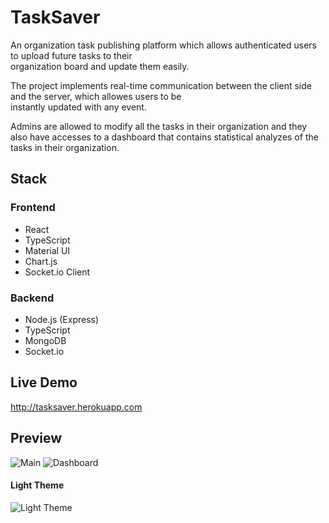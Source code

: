 # TaskSaver

An organization task publishing platform which allows authenticated users to upload future tasks to their
<br/>
organization board and update them easily.

The project implements real-time communication between the client side and the server, which allowes users to be
<br/>
instantly updated with any event.

Admins are allowed to modify all the tasks in their organization and they also have accesses to a dashboard that contains statistical analyzes of the tasks in their organization.

## Stack

### Frontend

- React
- TypeScript
- Material UI
- Chart.js
- Socket.io Client

### Backend

- Node.js (Express)
- TypeScript
- MongoDB
- Socket.io

## Live Demo

http://tasksaver.herokuapp.com

## Preview 

![Main](https://i.ibb.co/1dwsfmv/Capture.png)
![Dashboard](https://i.ibb.co/4YXDpQD/Capture1.png)

#### Light Theme

![Light Theme](https://i.ibb.co/n6qhSFM/Capture2.png)
